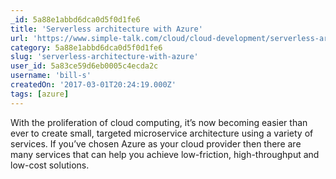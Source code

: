 ```yaml
---
_id: 5a88e1abbd6dca0d5f0d1fe6
title: 'Serverless architecture with Azure'
url: 'https://www.simple-talk.com/cloud/cloud-development/serverless-architecture-azure/'
category: 5a88e1abbd6dca0d5f0d1fe6
slug: 'serverless-architecture-with-azure'
user_id: 5a83ce59d6eb0005c4ecda2c
username: 'bill-s'
createdOn: '2017-03-01T20:24:19.000Z'
tags: [azure]
---
```


With the proliferation of cloud computing, it’s now becoming easier than ever to create small, targeted microservice architecture using a variety of services. If you’ve chosen Azure as your cloud provider then there are many services that can help you achieve low-friction, high-throughput and low-cost solutions.
